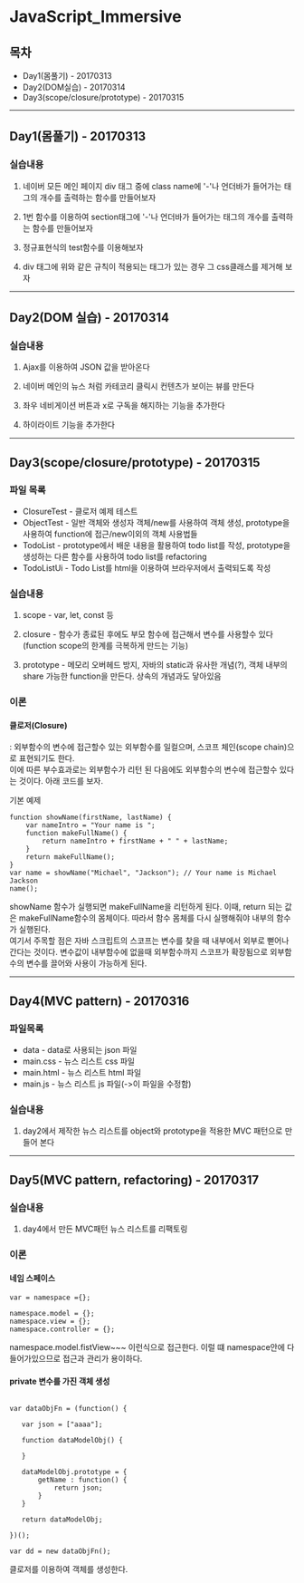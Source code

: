 # JavaScript_Immersive

## 목차

- Day1(몸풀기) - 20170313  
- Day2(DOM실습) - 20170314  
- Day3(scope/closure/prototype) - 20170315

---
## Day1(몸풀기) - 20170313

### 실습내용
1) 네이버 모든 메인 페이지 div 태그 중에 class name에 '-'나 언더바가 들어가는 태그의 개수를 출력하는 함수를 만들어보자   

2) 1번 함수를 이용하여 section태그에 '-'나 언더바가 들어가는 태그의 개수를 출력하는 함수를 만들어보자   

3) 정규표현식의 test함수를 이용해보자  

4) div 태그에 위와 같은 규칙이 적용되는 태그가 있는 경우 그 css클래스를 제거해 보자  

---
## Day2(DOM 실습) - 20170314

### 실습내용
1) Ajax를 이용하여 JSON 값을 받아온다   

2) 네이버 메인의 뉴스 처럼 카테코리 클릭시 컨텐츠가 보이는 뷰를 만든다   

3) 좌우 네비게이션 버튼과 x로 구독을 해지하는 기능을 추가한다  

4) 하이라이트 기능을 추가한다

---
## Day3(scope/closure/prototype) - 20170315

### 파일 목록
  *  ClosureTest - 클로저 예제 테스트
  *  ObjectTest -  일반 객체와 생성자 객체/new를 사용하여 객체 생성, prototype을 사용하여 function에 접근/new이외의 객체 사용법들
  *  TodoList -  prototype에서 배운 내용을 활용하여 todo list를 작성, prototype을 생성하는 다른 함수를 사용하여 todo list를 refactoring
  *  TodoListUi -  Todo List를 html을 이용하여 브라우저에서 출력되도록 작성

### 실습내용
1) scope - var, let, const 등  

2) closure - 함수가 종료된 후에도 부모 함수에 접근해서 변수를 사용할수 있다 (function scope의 한계를 극복하게 만드는 기능)

3) prototype - 메모리 오버헤드 방지, 자바의 static과 유사한 개념(?), 객체 내부의 share 가능한 function을 만든다. 상속의 개념과도 닿아있음

### 이론
#### 클로저(Closure)
: 외부함수의 변수에 접근할수 있는 외부함수를 일컬으며, 스코프 체인(scope chain)으로 표현되기도 한다.  
이에 따른 부수효과로는 외부함수가 리턴 된 다음에도 외부함수의 변수에 접근할수 있다는 것이다. 아래 코드를 보자.


기본 예제  
~~~
function showName(firstName, lastName) {
    var nameIntro = "Your name is ";
    function makeFullName() {
        return nameIntro + firstName + " " + lastName;
    }
    return makeFullName();
}
var name = showName("Michael", "Jackson"); // Your name is Michael Jackson
name();
~~~

showName 함수가 실행되면 makeFullName을 리턴하게 된다. 이때, return 되는 값은 makeFullName함수의 몸체이다. 따라서 함수 몸체를 다시 실행해줘야 내부의 함수가 실행된다.  
여기서 주목할 점은 자바 스크립트의 스코프는 변수를 찾을 때 내부에서 외부로 뻗어나간다는 것이다. 변수값이 내부함수에 없을때 외부함수까지 스코프가 확장됨으로 외부함수의 변수를 끌어와 사용이 가능하게 된다.

---

## Day4(MVC pattern) - 20170316

### 파일목록  
  * data - data로 사용되는 json 파일
  * main.css - 뉴스 리스트 css 파일
  * main.html - 뉴스 리스트 html 파일
  * main.js - 뉴스 리스트 js 파일(->이 파일을 수정함)  

### 실습내용
1) day2에서 제작한 뉴스 리스트를 object와 prototype을 적용한 MVC 패턴으로 만들어 본다

---

## Day5(MVC pattern, refactoring) - 20170317

### 실습내용
1) day4에서 만든 MVC패턴 뉴스 리스트를 리팩토링

### 이론
#### 네임 스페이스  

~~~
var = namespace ={};

namespace.model = {};
namespace.view = {};
namespace.controller = {};
~~~  

namespace.model.fistView~~~ 이런식으로 접근한다. 이럴 떄 namespace안에 다 들어가있으므로 접근과 관리가 용이하다.

#### private 변수를 가진 객체 생성

~~~

var dataObjFn = (function() {

   var json = ["aaaa"];

   function dataModelObj() {

   }

   dataModelObj.prototype = {
       getName : function() {
           return json;
       }
   }

   return dataModelObj;

})();

var dd = new dataObjFn();

~~~

클로저를 이용하여 객체를 생성한다.
